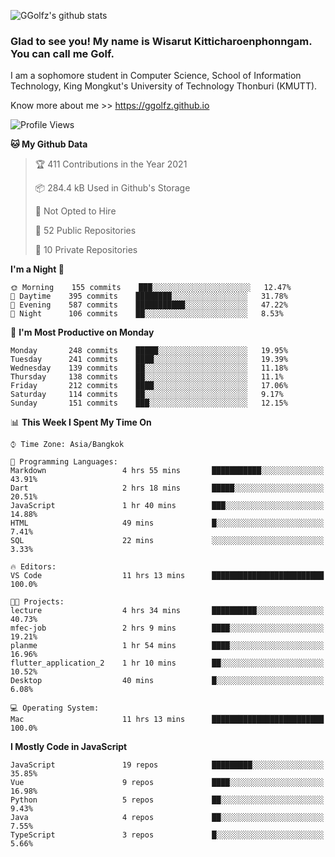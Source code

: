 ![GGolfz's github stats](https://github-readme-stats.vercel.app/api?username=ggolfz&count_private=true&show_icons=true&theme=radical)

### Glad to see you! My name is Wisarut Kitticharoenphonngam. You can call me Golf.

I am a sophomore student in Computer Science, School of Information Technology, King Mongkut's University of Technology Thonburi (KMUTT).

Know more about me >> https://ggolfz.github.io

<!--START_SECTION:waka-->
![Profile Views](http://img.shields.io/badge/Profile%20Views-8-blue)

**🐱 My Github Data** 

> 🏆 411 Contributions in the Year 2021
 > 
> 📦 284.4 kB Used in Github's Storage 
 > 
> 🚫 Not Opted to Hire
 > 
> 📜 52 Public Repositories 
 > 
> 🔑 10 Private Repositories  
 > 
**I'm a Night 🦉** 

```text
🌞 Morning    155 commits    ███░░░░░░░░░░░░░░░░░░░░░░   12.47% 
🌆 Daytime    395 commits    ████████░░░░░░░░░░░░░░░░░   31.78% 
🌃 Evening    587 commits    ███████████░░░░░░░░░░░░░░   47.22% 
🌙 Night      106 commits    ██░░░░░░░░░░░░░░░░░░░░░░░   8.53%

```
📅 **I'm Most Productive on Monday** 

```text
Monday       248 commits    █████░░░░░░░░░░░░░░░░░░░░   19.95% 
Tuesday      241 commits    ████░░░░░░░░░░░░░░░░░░░░░   19.39% 
Wednesday    139 commits    ██░░░░░░░░░░░░░░░░░░░░░░░   11.18% 
Thursday     138 commits    ██░░░░░░░░░░░░░░░░░░░░░░░   11.1% 
Friday       212 commits    ████░░░░░░░░░░░░░░░░░░░░░   17.06% 
Saturday     114 commits    ██░░░░░░░░░░░░░░░░░░░░░░░   9.17% 
Sunday       151 commits    ███░░░░░░░░░░░░░░░░░░░░░░   12.15%

```


📊 **This Week I Spent My Time On** 

```text
⌚︎ Time Zone: Asia/Bangkok

💬 Programming Languages: 
Markdown                 4 hrs 55 mins       ███████████░░░░░░░░░░░░░░   43.91% 
Dart                     2 hrs 18 mins       █████░░░░░░░░░░░░░░░░░░░░   20.51% 
JavaScript               1 hr 40 mins        ███░░░░░░░░░░░░░░░░░░░░░░   14.88% 
HTML                     49 mins             █░░░░░░░░░░░░░░░░░░░░░░░░   7.41% 
SQL                      22 mins             ░░░░░░░░░░░░░░░░░░░░░░░░░   3.33%

🔥 Editors: 
VS Code                  11 hrs 13 mins      █████████████████████████   100.0%

🐱‍💻 Projects: 
lecture                  4 hrs 34 mins       ██████████░░░░░░░░░░░░░░░   40.73% 
mfec-job                 2 hrs 9 mins        ████░░░░░░░░░░░░░░░░░░░░░   19.21% 
planme                   1 hr 54 mins        ████░░░░░░░░░░░░░░░░░░░░░   16.96% 
flutter_application_2    1 hr 10 mins        ██░░░░░░░░░░░░░░░░░░░░░░░   10.52% 
Desktop                  40 mins             █░░░░░░░░░░░░░░░░░░░░░░░░   6.08%

💻 Operating System: 
Mac                      11 hrs 13 mins      █████████████████████████   100.0%

```

**I Mostly Code in JavaScript** 

```text
JavaScript               19 repos            █████████░░░░░░░░░░░░░░░░   35.85% 
Vue                      9 repos             ████░░░░░░░░░░░░░░░░░░░░░   16.98% 
Python                   5 repos             ██░░░░░░░░░░░░░░░░░░░░░░░   9.43% 
Java                     4 repos             ██░░░░░░░░░░░░░░░░░░░░░░░   7.55% 
TypeScript               3 repos             █░░░░░░░░░░░░░░░░░░░░░░░░   5.66%

```



<!--END_SECTION:waka-->

